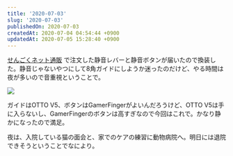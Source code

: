 ```yaml
---
title: '2020-07-03'
slug: '2020-07-03'
publishedOn: 2020-07-03
createdAt: 2020-07-04 04:54:44 +0900
updatedAt: 2020-07-05 15:28:40 +0900
---
```

[せんごくネット通販](https://www.sengoku.co.jp/) で注文した静音レバーと静音ボタンが届いたので換装した。静音じゃないやつにして8角ガイドにしようか迷ったのだけど、やる時間は夜が多いので音重視ということで。

![](https://lh3.googleusercontent.com/pw/ACtC-3f_gmSDaW7KqawNIVpomKsPbZaP6MbQc-kr7R8swDc1wVI1vR8lTlsEfzuKwKcsk5Sy3QS17gndy_LboPWxMaAcJAAiis27pQfvcNQCHu-QWFaGNFHWuKwg0k8diQ-vS3bowShmWBoxVt7aCOhS5nPkXQ=w800-no)

ガイドはOTTO V5、ボタンはGamerFingerがよいんだろうけど、OTTO V5は手に入らないし、GamerFingerのボタンは高すぎなので今回はこれで。かなり静かになったので満足。

夜は、入院している猫の面会と、家でのケアの練習に動物病院へ。明日には退院できそうということでなにより。
